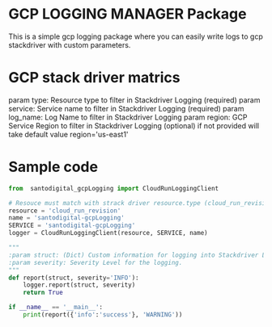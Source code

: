 # GCP LOGGING MANAGER Package

This is a simple gcp logging package where you can easily write logs to gcp stackdriver with custom parameters.

# GCP stack driver matrics  
param type: Resource type to filter in Stackdriver Logging (required)
param service: Service name to filter in Stackdriver Logging (required)
param log_name: Log Name to filter in Stackdriver Logging
param region: GCP Service Region to filter in Stackdriver Logging (optional) if not provided will take default value region='us-east1'

# Sample code 

```python
from  santodigital_gcpLogging import CloudRunLoggingClient

# Resouce must match with strack driver resource.type (cloud_run_revision or bigquery_resource etc)
resource = 'cloud_run_revision'
name = 'santodigital-gcpLogging'
SERVICE = 'santodigital-gcpLogging'
logger = CloudRunLoggingClient(resource, SERVICE, name)

"""
:param struct: (Dict) Custom information for logging into Stackdriver Logging.
:param severity: Severity Level for the logging.
"""
def report(struct, severity='INFO'):
    logger.report(struct, severity)
    return True

if __name__ == '__main__':
    print(report({'info':'success'}, 'WARNING'))

```




